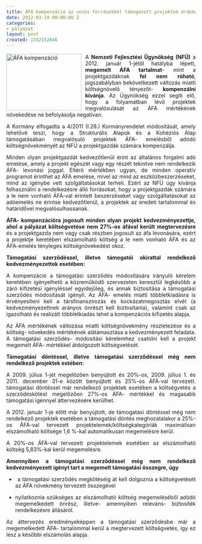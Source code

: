 ```yaml
---
title: ÁFA kompenzáció az uniós forrásokból támogatott projektek érdekében
date: 2012-03-19 00:00:00 Z
categories:
- pályázat
layout: post
created: 1332152846
---
```


<p class="MsoNormal" style="text-align: justify;"><img src="/sites/goldconsulting.eu/files/img/afa_kompenzacio.jpg" alt="ÁFA kompenzáció" title="ÁFA kompenzáció" style="float:left; margin-right:10px" height="150" width="200">A <strong>Nemzeti Fejlesztési Ügynökség (NFÜ)</strong> a 2012. január 1-jétől hatályba lépett, <strong>megemelt ÁFA tartalmat</strong>- mint a projektgazdáknak <strong>fel nem róható</strong>, jogszabályban bekövetkezett változás miatti költségnövelő tényezőt- <strong>kompenzálni kívánja</strong>. Az Ügynökség ezzel segíti elő, hogy a folyamatban lévő projektek megvalósulását az ÁFA mértékének növekedése ne befolyásolja negatívan.</p><p class="MsoNormal" style="text-align: justify;">A Kormány elfogadta a 4/2011 (I.28.) Kormányrendelet módosítását, amely lehetővé teszi, hogy a Strukturális Alapok és a Kohéziós Alap támogatásában megvalósuló projektek ÁFA- emelésből adódó költségnövekményét az NFÜ a projektgazdák számára kompenzálja.</p><p class="MsoNormal" style="text-align: justify;">Minden olyan projektgazdát kedvezőtlenül érint az általános forgalmi adó emelése, amely a projekt egészét vagy egy részét tekintve nem rendelkezik ÁFA- levonási joggal. Eltérő mértékben ugyan, de minden operatív programot érinthet az ÁFA emelése, mivel az mind az eszközbeszerzéseket, mind az igénybe vett szolgáltatásokat terheli. Ezért az NFÜ úgy kívánja felhasználni a rendelkezésre álló forrásokat, hogy a projektgazdák számára a le nem vonható ÁFÁ-val érintett beszerzéseket vagy szolgáltatásokat az adóemelés ne érintse kedvezőtlenül, a projektek az eredeti tartalommal és határidővel megvalósulhassanak.</p><p class="MsoNormal" style="text-align: justify;"><strong>ÁFA- kompenzációra jogosult minden olyan projekt kedvezményezettje, ahol a pályázat költségvetése nem 27%-os áfával került megtervezésre</strong> és a projektgazda nem vagy csak részben jogosult az áfa levonására, ezért a projektje keretében elszámolható költség a le nem vonható ÁFA és az ÁFA-emelés tényleges költségnövekedést okoz.</p><p class="MsoNormal" style="text-align: justify;"><strong>Támogatási szerződéssel, illetve támogatói okirattal rendelkező kedvezményezettek esetében:</strong></p><p class="MsoNormal" style="text-align: justify;">A kompenzáció a támogatási szerződés módosítására irányuló kérelem keretében igényelhető a közreműködő szervezeten keresztül legkésőbb a záró kifizetési igényléssel egyidejűleg, és annak biztosítása a támogatási szerződés módosítását igényli. Az ÁFA- emelés miatti többletkiadásra is érvényesíteni kell a társfinanszírozás és kockázatmegosztás elvét (a kedvezményezettnek arányos önrészt kell biztosítania), valamint csak az igazolható és realizált többletkiadás lehet a kompenzációs kifizetés alapja.</p><p class="MsoNormal" style="text-align: justify;">Az ÁFA mértékének változása miatti költségnövekmény részletezése és a költség- növekedés mértékének alátámasztása a kedvezményezett feladata. A támogatási szerződés- módosítási kérelemhez csatolni kell a projekt megemelt ÁFA- mértékkel átdolgozott költségvetését.</p><p class="MsoNormal" style="text-align: justify;"><strong>Támogatási döntéssel, illetve támogatási szerződéssel még nem rendelkező projektek estében:</strong></p><p class="MsoNormal" style="text-align: justify;">A 2009. július 1-jét megelőzően benyújtott és 20%-os, 2009. július 1. és 2011. december 31-e között benyújtott és 25%-os ÁFÁ-val tervezett. támogatási döntéssel már rendelkező projektek esetében a költségvetés a szerződéskötést megelőzően 27%-os ÁFA- mértékkel és magasabb támogatási igénnyel áttervezésére kerülhet.</p><p class="MsoNormal" style="text-align: justify;">A 2012. január 1-je előtt már benyújtott, de támogatási döntéssel még nem rendelkező projektek esetében a támogatási döntés meghozatalakor a 25%-os ÁFÁ-val tervezett projektelemek/költségkategóriák maximálisan elszámolható költsége 1,6 %-kal automatikusan megemelésre kerül.</p><p class="MsoNormal" style="text-align: justify;">A 20%-os ÁFÁ-val tervezett projektelemek esetében az elszámolható költség 5,83%-kal kerül megemelésre.</p><p class="MsoNormal" style="text-align: justify;"><strong>Amennyiben a támogatási szerződéssel még nem rendelkező kedvezményezett igényt tart a megemelt támogatási összegre, úgy</strong></p><ul style="text-align: justify;"><li><span><span><span style="font: 7pt 'Times New Roman';">&nbsp; </span></span></span>a támogatási szerződés megkötéséig át kell dolgoznia a költségvetését az ÁFA növekmény tervezett összegével</li></ul><ul style="text-align: justify;"><li><span><span><span style="font: 7pt 'Times New Roman';"></span></span></span>nyilatkoznia szükséges az elszámolható költség megemeléséből adódó megemelkedett önrész, illetve- amennyiben releváns- biztosíték rendelkezésre állásáról.</li></ul><p class="MsoNormal" style="text-align: justify;">Az áttervezés eredményeképpen a támogatási szerződésbe már a megemelkedett ÁFA- tartalommal kerül a megtervezett költségvetés, így ez lesz a későbbi elszámolás alapja.</p>
